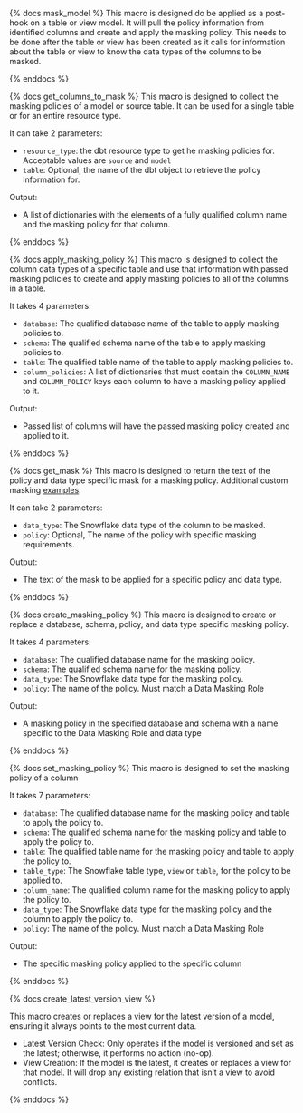 {% docs mask_model %}
This macro is designed do be applied as a post-hook on a table or view model.  It will pull the policy information from identified columns and create and apply the masking policy.  This needs to be done after the table or view has been created as it calls for information about the table or view to know the data types of the columns to be masked.

{% enddocs %}

{% docs get_columns_to_mask %}
This macro is designed to collect the masking policies of a model or source table.  It can be used for a single table or for an entire resource type.


It can take 2 parameters:
* `resource_type`: the dbt resource type to get he masking policies for. Acceptable values are `source` and `model`
* `table`: Optional, the name of the dbt object to retrieve the policy information for.


Output:

* A list of dictionaries with the elements of a fully qualified column name and the masking policy for that column.

{% enddocs %}

{% docs apply_masking_policy %}
This macro is designed to collect the column data types of a specific table and use that information with passed masking policies to create and apply masking policies to all of the columns in a table.


It takes 4 parameters:
* `database`: The qualified database name of the table to apply masking policies to.
* `schema`: The qualified schema name of the table to apply masking policies to.
* `table`: The qualified table name of the table to apply masking policies to.
* `column_policies`: A list of dictionaries that must contain the `COLUMN_NAME` and `COLUMN_POLICY` keys each column to have a masking policy applied to it.


Output:

* Passed list of columns will have the passed masking policy created and applied to it.

{% enddocs %}

{% docs get_mask %}
This macro is designed to return the text of the policy and data type specific mask for a masking policy. Additional custom masking [examples](https://docs.snowflake.com/en/user-guide/security-column-ddm-use.html#additional-masking-policy-examples).


It can take 2 parameters:
* `data_type`: The Snowflake data type of the column to be masked.
* `policy`: Optional, The name of the policy with specific masking requirements.



Output:

* The text of the mask to be applied for a specific policy and data type.

{% enddocs %}

{% docs create_masking_policy %}
This macro is designed to create or replace a database, schema, policy, and data type specific masking policy.


It takes 4 parameters:
* `database`: The qualified database name for the masking policy.
* `schema`: The qualified schema name for the masking policy.
* `data_type`: The Snowflake data type for the masking policy.
* `policy`: The name of the policy. Must match a Data Masking Role



Output:

* A masking policy in the specified database and schema with a name specific to the Data Masking Role and data type

{% enddocs %}

{% docs set_masking_policy %}
This macro is designed to set the masking policy of a column


It takes 7 parameters:
* `database`: The qualified database name for the masking policy and table to apply the policy to.
* `schema`: The qualified schema name for the masking policy and table to apply the policy to.
* `table`: The qualified table name for the masking policy and table to apply the policy to.
* `table_type`: The Snowflake table type, `view` or `table`, for the policy to be applied to.
* `column_name`: The qualified column name for the masking policy to apply the policy to.
* `data_type`: The Snowflake data type for the masking policy and the column to apply the policy to.
* `policy`: The name of the policy. Must match a Data Masking Role

Output:

* The specific masking policy applied to the specific column

{% enddocs %}

{% docs create_latest_version_view %}

This macro creates or replaces a view for the latest version of a model, ensuring it always points to the most current data.

- Latest Version Check: Only operates if the model is versioned and set as the latest; otherwise, it performs no action (no-op).
- View Creation: If the model is the latest, it creates or replaces a view for that model. It will drop any existing relation that isn’t a view to avoid conflicts.

{% enddocs %}
